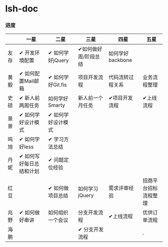 # lsh-doc


### 进度


|     |    一星                 |      二星         |     三星           |    四星         |    五星            |  
|-----|-------------------------|-------------------|--------------------|-----------------|--------------------|
|友存  |✔ 开发环境配置          |✔ 如何学好jQuery   |✔如何做好周/阶段总结|如何学好backbone |                    |
|黄毅  |✔ 如何配置Mail邮箱      |✔ 如何学好Git.fis  |项目开发流程        |代码流转过程关系 |业务流程整理        |
|史硕  |✔ 新人前两周任务        |   如何学好Smarty  |新人前一个月任务    |✔项目开发流程    |✔上线流程           |
|景景  |✔ 如何学好设计模式      |✔ 如何学好设计模式 |                    |                 |                    |
|鸣旭  |✔ 如何学好less          |✔ 学习方法总结     |                    |                 |                    |
|丹妮  |✔ 如何写好每日总结和计划|✔ 问题定位经验     |                    |                 |                    |
|红豆  |                        |✔ 如何做项目总结   |如何学习jQuery      |需求评审经验     |招商平台招标流程整理|
|兆野  |✔ 如何做好串讲          |  如何组织一个会议 |分支开发流程        |✔上线流程        |优供订单流程        |
|海鹏  |                        |                   |✔ 分支开发流程      |                 |                   .|
